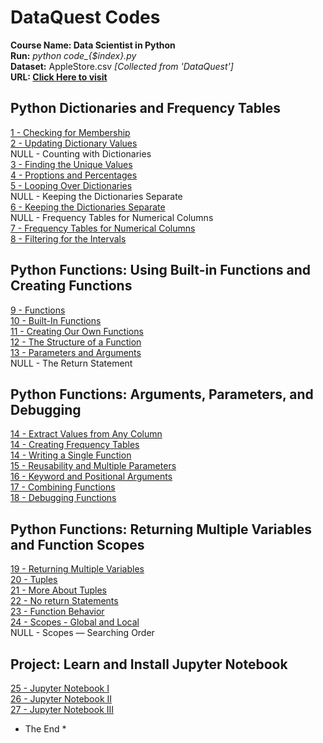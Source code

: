 # DataQuest Codes
**Course Name: Data Scientist in Python** <br/>
**Run:** *python code_{$index}.py* <br/>
**Dataset:** AppleStore.csv *[Collected from 'DataQuest']* <br/>
**URL: [Click Here to visit](https://app.dataquest.io/referral-signup/z5bxnlya/)** <br/>

## Python Dictionaries and Frequency Tables
[1 - Checking for Membership](code_1.py)  <br/>
[2 - Updating Dictionary Values](code_2.py)  <br/>
NULL - Counting with Dictionaries  <br/>
[3 - Finding the Unique Values](code_3.py)  <br/>
[4 - Proptions and Percentages](code_4.py)  <br/>
[5 - Looping Over Dictionaries](code_5.py)  <br/>
NULL - Keeping the Dictionaries Separate  <br/>
[6 - Keeping the Dictionaries Separate](code_6.py)  <br/>
NULL - Frequency Tables for Numerical Columns  <br/>
[7 - Frequency Tables for Numerical Columns](code_7.py)  <br/>
[8 - Filtering for the Intervals](code_8.py)  <br/>

## Python Functions: Using Built-in Functions and Creating Functions
[9 -  Functions](code_9.py)  <br/>
[10 - Built-In Functions](code_10.py) <br/>
[11 - Creating Our Own Functions](code_11.py) <br/>
[12 - The Structure of a Function](code_12.py) <br/>
[13 - Parameters and Arguments](code_13.py) <br/>
NULL - The Return Statement <br/>

## Python Functions: Arguments, Parameters, and Debugging
[14 - Extract Values from Any Column](code_14.py) <br/>
[14 - Creating Frequency Tables](code_14.py) <br/>
[14 -  Writing a Single Function](code_14.py) <br/>
[15 - Reusability and Multiple Parameters](code_15.py) <br/>
[16 - Keyword and Positional Arguments](code_16.py) <br/>
[17 - Combining Functions](code_17.py) <br/>
[18 - Debugging Functions](code_18.py) <br/>

## Python Functions: Returning Multiple Variables and Function Scopes
[19 - Returning Multiple Variables](code_19.py) <br/>
[20 - Tuples](code_20.py) <br/>
[21 - More About Tuples](code_21.py) <br/>
[22 - No return Statements](code_22.py) <br/>
[23 - Function Behavior](code_23.py) <br/>
[24 - Scopes - Global and Local](code_24.py) <br/>
NULL - Scopes — Searching Order <br/>

## Project: Learn and Install Jupyter Notebook
[25 - Jupyter Notebook I](code_25.ipynb) <br/>
[26 - Jupyter Notebook II](code_26.ipynb) <br/>
[27 - Jupyter Notebook III](code_27.ipynb) <br/>

* The End *
